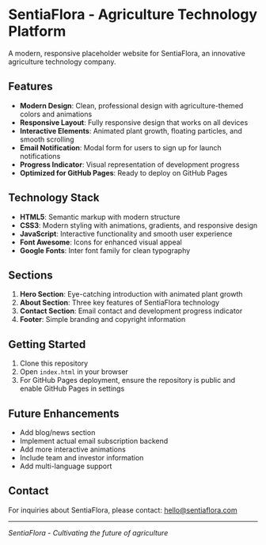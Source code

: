 # SentiaFlora - Agriculture Technology Platform

A modern, responsive placeholder website for SentiaFlora, an innovative agriculture technology company.

## Features

- **Modern Design**: Clean, professional design with agriculture-themed colors and animations
- **Responsive Layout**: Fully responsive design that works on all devices
- **Interactive Elements**: Animated plant growth, floating particles, and smooth scrolling
- **Email Notification**: Modal form for users to sign up for launch notifications
- **Progress Indicator**: Visual representation of development progress
- **Optimized for GitHub Pages**: Ready to deploy on GitHub Pages

## Technology Stack

- **HTML5**: Semantic markup with modern structure
- **CSS3**: Modern styling with animations, gradients, and responsive design
- **JavaScript**: Interactive functionality and smooth user experience
- **Font Awesome**: Icons for enhanced visual appeal
- **Google Fonts**: Inter font family for clean typography

## Sections

1. **Hero Section**: Eye-catching introduction with animated plant growth
2. **About Section**: Three key features of SentiaFlora technology
3. **Contact Section**: Email contact and development progress indicator
4. **Footer**: Simple branding and copyright information

## Getting Started

1. Clone this repository
2. Open `index.html` in your browser
3. For GitHub Pages deployment, ensure the repository is public and enable GitHub Pages in settings

## Future Enhancements

- Add blog/news section
- Implement actual email subscription backend
- Add more interactive animations
- Include team and investor information
- Add multi-language support

## Contact

For inquiries about SentiaFlora, please contact: hello@sentiaflora.com

---

*SentiaFlora - Cultivating the future of agriculture*

